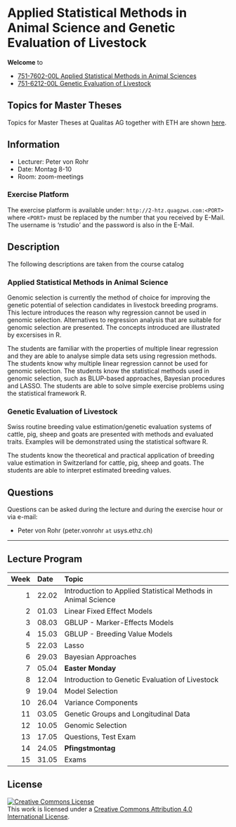 Applied Statistical Methods in Animal Science and Genetic Evaluation of
Livestock
================

<!-- README.md is generated from README.Rmd. Please edit that file -->

**Welcome** to

  - [751-7602-00L Applied Statistical Methods in Animal
    Sciences](http://www.vorlesungsverzeichnis.ethz.ch/Vorlesungsverzeichnis/lerneinheit.view?lerneinheitId=150680&semkez=2021S&ansicht=KATALOGDATEN&lang=en)
  - [751-6212-00L Genetic Evaluation of
    Livestock](http://www.vorlesungsverzeichnis.ethz.ch/Vorlesungsverzeichnis/lerneinheit.view?lerneinheitId=149394&semkez=2021S&ansicht=KATALOGDATEN&lang=en)

## Topics for Master Theses

Topics for Master Theses at Qualitas AG together with ETH are shown
[here](https://charlotte-ngs.github.io/gelasmss2021/ "misc/MasterThesisTopics_SS2021.html").

## Information

  - Lecturer: Peter von Rohr
  - Date: Montag 8-10
  - Room: zoom-meetings

### Exercise Platform

The exercise platform is available under:
`http://2-htz.quagzws.com:<PORT>` where `<PORT>` must be replaced by the
number that you received by E-Mail. The username is ‘rstudio’ and the
password is also in the E-Mail.

## Description

The following descriptions are taken from the course catalog

### Applied Statistical Methods in Animal Science

Genomic selection is currently the method of choice for improving the
genetic potential of selection candidates in livestock breeding
programs. This lecture introduces the reason why regression cannot be
used in genomic selection. Alternatives to regression analysis that are
suitable for genomic selection are presented. The concepts introduced
are illustrated by excersises in R.

The students are familiar with the properties of multiple linear
regression and they are able to analyse simple data sets using
regression methods. The students know why multiple linear regression
cannot be used for genomic selection. The students know the statistical
methods used in genomic selection, such as BLUP-based approaches,
Bayesian procedures and LASSO. The students are able to solve simple
exercise problems using the statistical framework R.

### Genetic Evaluation of Livestock

Swiss routine breeding value estimation/genetic evaluation systems of
cattle, pig, sheep and goats are presented with methods and evaluated
traits. Examples will be demonstrated using the statistical software R.

The students know the theoretical and practical application of breeding
value estimation in Switzerland for cattle, pig, sheep and goats. The
students are able to interpret estimated breeding values.

## Questions

Questions can be asked during the lecture and during the exercise hour
or via e-mail:

  - Peter von Rohr (peter.vonrohr `at` usys.ethz.ch)

-----

## Lecture Program

| Week | Date  | Topic                                                         |
| ---: | :---- | :------------------------------------------------------------ |
|    1 | 22.02 | Introduction to Applied Statistical Methods in Animal Science |
|    2 | 01.03 | Linear Fixed Effect Models                                    |
|    3 | 08.03 | GBLUP - Marker-Effects Models                                 |
|    4 | 15.03 | GBLUP - Breeding Value Models                                 |
|    5 | 22.03 | Lasso                                                         |
|    6 | 29.03 | Bayesian Approaches                                           |
|    7 | 05.04 | **Easter Monday**                                             |
|    8 | 12.04 | Introduction to Genetic Evaluation of Livestock               |
|    9 | 19.04 | Model Selection                                               |
|   10 | 26.04 | Variance Components                                           |
|   11 | 03.05 | Genetic Groups and Longitudinal Data                          |
|   12 | 10.05 | Genomic Selection                                             |
|   13 | 17.05 | Questions, Test Exam                                          |
|   14 | 24.05 | **Pfingstmontag**                                             |
|   15 | 31.05 | Exams                                                         |

## License

<a rel="license" href="http://creativecommons.org/licenses/by/4.0/"><img alt="Creative Commons License" style="border-width:0" src="https://i.creativecommons.org/l/by/4.0/88x31.png" /></a><br />This
work is licensed under a
<a rel="license" href="http://creativecommons.org/licenses/by/4.0/">Creative
Commons Attribution 4.0 International License</a>.
